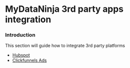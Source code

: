 # MyDataNinja 3rd party apps integration

### Introduction

This section will guide how to integrate 3rd party platforms

- [Hubspot](./hubspot)
- [Clickfunnels Ads](./clickfunnels)
